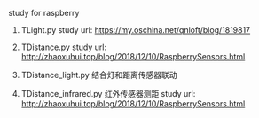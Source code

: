 study for raspberry

1. TLight.py
study url: https://my.oschina.net/qnloft/blog/1819817

2. TDistance.py
study url: http://zhaoxuhui.top/blog/2018/12/10/RaspberrySensors.html

3. TDistance_light.py
结合灯和距离传感器联动

4. TDistance_infrared.py
红外传感器测距
study url: http://zhaoxuhui.top/blog/2018/12/10/RaspberrySensors.html

